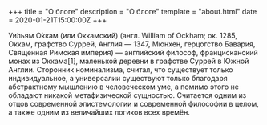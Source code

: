+++
title = "О блоге"
description = "О блоге"
template = "about.html"
date = 2020-01-21T15:00:00Z
+++

Уи́льям О́ккам (или Оккамский) (англ. William of Ockham; ок. 1285, Оккам, графство Суррей, Англия — 1347, Мюнхен, герцогство Бавария, Священная Римская империя) — английский философ, францисканский монах из Оккама[1], маленькой деревни в графстве Суррей в Южной Англии. Сторонник номинализма, считал, что существует только индивидуальное, а универсалии существуют только благодаря абстрактному мышлению в человеческом уме, а помимо этого не обладают никакой метафизической сущностью. Считается одним из отцов современной эпистемологии и современной философии в целом, а также одним из величайших логиков всех времён.